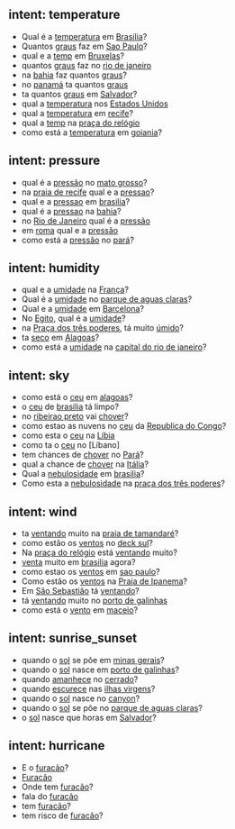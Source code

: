 ## intent: temperature
- Qual é a [temperatura](type) em [Brasilia](locale)?
- Quantos [graus](type) faz em [Sao Paulo](locale)?
- qual e a [temp](type) em [Bruxelas](locale)?
- quantos [graus](type) faz no [rio de janeiro](locale)
- na [bahia](locale) faz quantos [graus](type)?
- no [panamá](locale) ta quantos [graus](type)
- ta quantos [graus](type) em [Salvador](locale)?
- qual a [temperatura](type) nos [Estados Unidos](locale)
- qual a [temperatura](type) em [recife](locale)?
- qual a [temp](type) na [praça do relógio](locale)
- como está a [temperatura](type) em [goiania](locale)?

## intent: pressure
- qual é a [pressão](type) no [mato grosso](locale)?
- na [praia de recife](locale) qual e a [pressao](type)?
- qual e a [pressao](type) em [brasilia](locale)?
- qual é a [pressao](type) na [bahia](locale)?
- no [Rio de Janeiro](locale) qual é a [pressão](type)
- em [roma](locale) qual e a [pressão](type)
- como está a [pressão](type) no [pará](locale)?

## intent: humidity
- qual e a [umidade](type) na [França](locale)?
- Qual é a [umidade](type) no [parque de aguas claras](locale)?
- Qual e a [umidade](type) em [Barcelona](locale)?
- No [Egito](locale), qual é a [umidade](type)?
- na [Praça dos três poderes](locale), tá muito [úmido](type)?
- ta [seco](type) em [Alagoas](locale)?
- como está a [umidade](type) na [capital do rio de janeiro](locale)?

## intent: sky
- como está o [ceu](type) em [alagoas](locale)?
- o [ceu](type) de [brasilia](locale) tá limpo?
- no [ribeirao preto](locale) vai [chover](type)?
- como estao as nuvens no [ceu](type) da [Republica do Congo](locale)?
- como esta o [ceu](type) na [Líbia](locale)
- como ta o [ceu](type) no [Líbano]
- tem chances de [chover](type) no [Pará](locale)?
- qual a chance de [chover](type) na [Itália](locale)?
- Qual a [nebulosidade](type) em [brasilia](locale)?
- Como esta a [nebulosidade](type) na [praça dos três poderes](locale)?

## intent: wind
- ta [ventando](type) muito na [praia de tamandaré](locale)?
- como estão os [ventos](type) no [deck sul](locale)?
- Na [praça do relógio](locale) está [ventando](type) muito?
- [venta](type) muito em [brasilia](locale) agora?
- como estao os [ventos](type) em [sao paulo](locale)?
- Como estão os [ventos](type) na [Praia de Ipanema](locale)?
- Em [São Sebastião](locale) tá [ventando](type)?
- tá [ventando](type) muito no [porto de galinhas](locale)
- como está o [vento](type) em [maceio](locale)?

## intent: sunrise_sunset
- quando o [sol](type) se põe em [minas gerais](locale)?
- quando o [sol](type) nasce em [porto de galinhas](locale)?
- quando [amanhece](type) no [cerrado](locale)?
- quando [escurece](type) nas [ilhas virgens](locale)?
- quando o [sol](type) nasce no [canyon](locale)?
- quando o [sol](type) se põe no [parque de aguas claras](locale)?
- o [sol](type) nasce que horas em [Salvador](locale)?

## intent: hurricane
- E o [furacão](hurricane)?
- [Furacão](hurricane)
- Onde tem [furacão](hurricane)?
- fala do [furacão](hurricane)
- tem [furacão](hurricane)?
- tem risco de [furacão](hurricane)?
